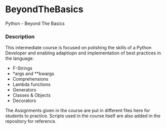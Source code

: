 # BeyondTheBasics
Python - Beyond The Basics

### Description
This intermediate course is focused on polishing the skills of a Python Developer and enabling adaptiopn
and implementation of best practices in the language:
- F-Strings
- *args and **kwargs
- Comprehensions
- Lambda functions
- Generators
- Classes & Objects
- Decorators

The Assignments given in the course are put in different files here for students to practice.
Scripts used in the course itself are also added in the repository for reference.